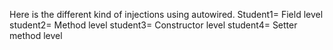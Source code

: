 Here is the different kind of injections using autowired.
Student1= Field level
student2= Method level
student3= Constructor level
student4= Setter method level
